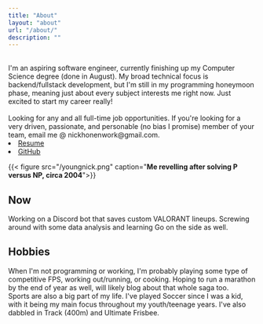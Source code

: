 ```yaml
---
title: "About"
layout: "about"
url: "/about/"
description: ""
---
```

<br>
I'm an aspiring software engineer, currently finishing up my Computer Science degree (done in August). My broad technical focus is backend/fullstack development, but I'm still in my programming honeymoon phase, meaning just about every subject interests me right now. Just excited to start my career really!<br><br>
Looking for any and all full-time job opportunities. If you're looking for a very driven, passionate, and personable (no bias I promise) member of your team, email me @ nickhonenwork@gmail.com.
    <li><a href="https://imgur.com/akGTomu" target="_blank">Resume</a></li>
    <li><a href="https://github.com/nickhonen" target="_blank">GitHub</a></li>



{{< figure src="/youngnick.png" caption="**Me revelling after solving P versus NP, circa 2004**">}}


## Now
Working on a Discord bot that saves custom VALORANT lineups. Screwing around with some data analysis and learning Go on the side as well.

## Hobbies
When I'm not programming or working, I'm probably playing some type of competitive FPS, working out/running, or cooking. Hoping to run a marathon by the end of year as well, will likely blog about that whole saga too.<br>
Sports are also a big part of my life. I've played Soccer since I was a kid, with it being my main focus throughout my youth/teenage years. I've also dabbled in Track (400m) and Ultimate Frisbee.  



